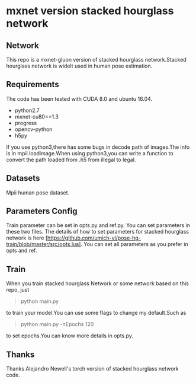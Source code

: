 # mxnet version stacked hourglass network

## Network
This repo is a mxnet-gluon version of stacked hourglass network.Stacked hourglass network is widelt used
in human pose estimation.

## Requirements
The code has been tested with CUDA 8.0 and ubuntu 16.04.

- python2.7
- mxnet-cu80==1.3
- progress
- opencv-python
- h5py

If you use python3,there has some bugs in decode path of images.The info is in mpii.loadimage.When using python3,you can
write a function to convert the path loaded from .h5 from illegal to legal.

## Datasets
Mpii human pose dataset.

## Parameters Config
Train parameter can be set in opts.py and ref.py. You can set parameters in these two 
files. The details of how to set parameters for stacked hourglass network is here [https://github.com/umich-vl/pose-hg-train/blob/master/src/opts.lua].
You can set all parameters as you prefer in opts and ref.

## Train
When you train stacked hourglass Network or some network based on this repo, just 
>python main.py 

to train your model.You can use some flags to change my default.Such as 
>python main.py -nEpochs 120

to set epochs.You can know more details in opts.py. 

## Thanks
Thanks Alejandro Newell's torch version of stacked hourglass network code.
